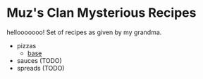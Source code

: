 # Muz's Clan Mysterious Recipes
hellooooooo!
Set of recipes as given by my grandma.

* pizzas
  - [base](./pizzas/base.md)
* sauces (TODO)
* spreads (TODO)